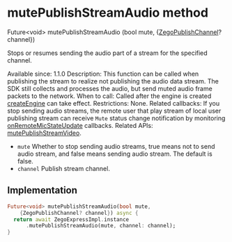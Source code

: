 


# mutePublishStreamAudio method








Future&lt;void> mutePublishStreamAudio
(bool mute, {[ZegoPublishChannel](../../zego_uikit_prebuilt_live_audio_room/ZegoPublishChannel.md)? channel})





<p>Stops or resumes sending the audio part of a stream for the specified channel.</p>
<p>Available since: 1.1.0
Description: This function can be called when publishing the stream to realize not publishing the audio data stream. The SDK still collects and processes the audio, but send muted audio frame packets to the network.
When to call: Called after the engine is created <a class="deprecated" href="../../zego_uikit_prebuilt_live_audio_room/ZegoExpressEngine/createEngine.md">createEngine</a> can take effect.
Restrictions: None.
Related callbacks: If you stop sending audio streams, the remote user that play stream of local user publishing stream can receive <code>Mute</code> status change notification by monitoring <a href="../../zego_uikit_prebuilt_live_audio_room/ZegoExpressEngine/onRemoteMicStateUpdate.md">onRemoteMicStateUpdate</a> callbacks.
Related APIs: <a href="../../zego_uikit_prebuilt_live_audio_room/ZegoExpressEnginePublisher/mutePublishStreamVideo.md">mutePublishStreamVideo</a>.</p>
<ul>
<li><code>mute</code> Whether to stop sending audio streams, true means not to send audio stream, and false means sending audio stream. The default is false.</li>
<li><code>channel</code> Publish stream channel.</li>
</ul>



## Implementation

```dart
Future<void> mutePublishStreamAudio(bool mute,
    {ZegoPublishChannel? channel}) async {
  return await ZegoExpressImpl.instance
      .mutePublishStreamAudio(mute, channel: channel);
}
```







